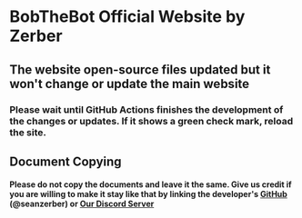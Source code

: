 # BobTheBot Official Website by Zerber 

## The website open-source files updated but it won't change or update the main website
### Please wait until GitHub Actions finishes the development of the changes or updates. If it shows a green check mark, reload the site.

## Document Copying
#### Please do not copy the documents and leave it the same. Give us credit if you are willing to make it stay like that by linking the developer's [GitHub](https://github.com/seanzerber) (@seanzerber) or [Our Discord Server](https://discord.gg/ftetwwpv47)
